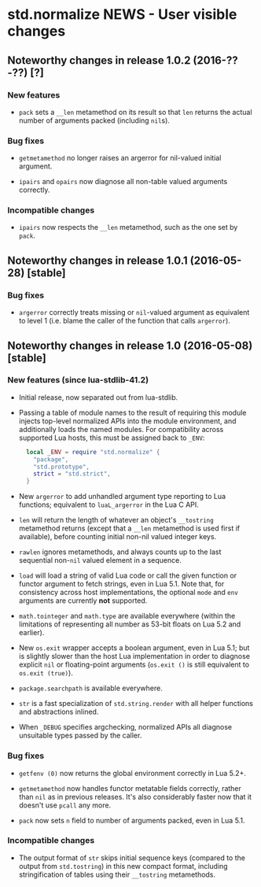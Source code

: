 # std.normalize NEWS - User visible changes

## Noteworthy changes in release 1.0.2 (2016-??-??) [?]

### New features

  - `pack` sets a `__len` metamethod on its result so that `len` returns
    the actual number of arguments packed (including `nil`s).

### Bug fixes

  - `getmetamethod` no longer raises an argerror for nil-valued
    initial argument.

  - `ipairs` and `opairs` now diagnose all non-table valued arguments
     correctly.

### Incompatible changes

  - `ipairs` now respects the `__len` metamethod, such as the one set by
    `pack`.


## Noteworthy changes in release 1.0.1 (2016-05-28) [stable]

### Bug fixes

  - `argerror` correctly treats missing or `nil`-valued argument
    as equivalent to level 1 (i.e. blame the caller of the function
    that calls `argerror`).


## Noteworthy changes in release 1.0 (2016-05-08) [stable]

### New features (since lua-stdlib-41.2)

  - Initial release, now separated out from lua-stdlib.

  - Passing a table of module names to the result of requiring this
    module injects top-level normalized APIs into the module
    environment, and additionally loads the named modules.  For
    compatibility across supported Lua hosts, this must be assigned
    back to `_ENV`:

    ```lua
      local _ENV = require "std.normalize" {
        "package",
        "std.prototype",
        strict = "std.strict",
      }
    ```

  - New `argerror` to add unhandled argument type reporting to Lua
    functions; equivalent to `luaL_argerror` in the Lua C API.

  - `len` will return the length of whatever an object's `__tostring`
    metamethod returns (except that a `__len` metamethod is used first
    if available), before counting initial non-nil valued integer
    keys.

  - `rawlen` ignores metamethods, and always counts up to the last
    sequential non-`nil` valued element in a sequence.

  - `load` will load a string of valid Lua code or call the given
    function or functor argument to fetch strings, even in Lua 5.1.
    Note that, for consistency across host implementations, the optional
    `mode` and `env` arguments are currently **not** supported.

  - `math.tointeger` and `math.type` are available everywhere (within
    the limitations of representing all number as 53-bit floats on Lua
    5.2 and earlier).

  - New `os.exit` wrapper accepts a boolean argument, even in Lua 5.1;
    but is slightly slower than the host Lua implementation in order to
    diagnose explicit `nil` or floating-point arguments (`os.exit ()` is
    still equivalent to `os.exit (true)`).

  - `package.searchpath` is available everywhere.

  - `str` is a fast specialization of `std.string.render`
    with all helper functions and abstractions inlined.

  - When `_DEBUG` specifies argchecking, normalized APIs all diagnose
    unsuitable types passed by the caller.

### Bug fixes

  - `getfenv (0)` now returns the global environment correctly in
    Lua 5.2+.

  - `getmetamethod` now handles functor metatable fields correctly,
    rather than `nil` as in previous releases.  It's also considerably
    faster now that it doesn't use `pcall` any more.

  - `pack` now sets `n` field to number of arguments packed, even in
    Lua 5.1.

### Incompatible changes

  - The output format of `str` skips initial sequence keys (compared to
    the output from `std.tostring`) in this new compact format, including
    stringification of tables using their `__tostring` metamethods.
